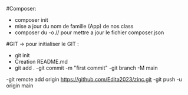 
#Composer:
- composer init
- mise a jour du nom de famille (App) de nos class
- composer du -o // pour mettre a jour le fichier composer.json

#GIT  -> pour initialiser le GIT :
- git init
- Creation README.md
- git add .
-git commit -m "first commit"
-git branch -M main


-git remote add origin https://github.com/Edita2023/zinc.git
-git push -u origin main
